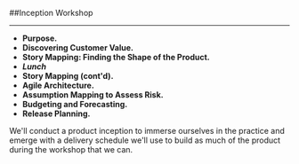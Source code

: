 <!-- .slide: data-background="resources/footer.svg" data-background-size="contain" data-background-position="bottom"  -->

##Inception Workshop
- - -
* **Purpose.**
* **Discovering Customer Value.**
* **Story Mapping:  Finding the Shape of the Product.**
* _**Lunch**_ <!-- .element: style="color:#5cab3d" -->
* **Story Mapping (cont'd).**
* **Agile Architecture.**
* **Assumption Mapping to Assess Risk.**
* **Budgeting and Forecasting.**
* **Release Planning.**

<aside class="notes">
  We'll conduct a product inception to immerse ourselves in the practice and
  emerge with a delivery schedule we'll use to build as much of the product 
  during the workshop that we can.
</aside>
